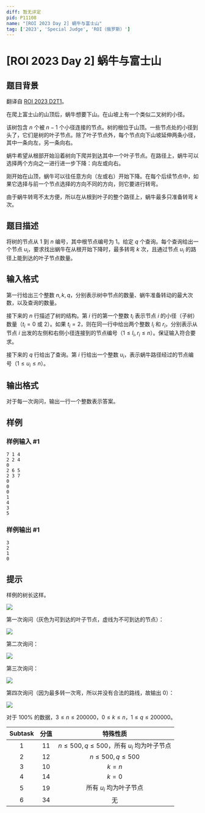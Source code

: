 ```yaml
---
diff: 暂无评定
pid: P11108
name: "[ROI 2023 Day 2] 蜗牛与富士山"
tag: ['2023', 'Special Judge', 'ROI（俄罗斯）']
---
```

# [ROI 2023 Day 2] 蜗牛与富士山
## 题目背景

翻译自 [ROI 2023 D2T1](https://neerc.ifmo.ru/school/archive/2022-2023/ru-olymp-roi-2023-day2.pdf)。

在爬上富士山的山顶后，蜗牛想要下山。在山坡上有一个类似二叉树的小径。

该树包含 $n$ 个被 $n-1$ 个小径连接的节点。树的根位于山顶。一些节点处的小径到头了，它们是树的叶子节点。除了叶子节点外，每个节点向下山坡延伸两条小径，其中一条向左，另一条向右。

蜗牛希望从根部开始沿着树向下爬并到达其中一个叶子节点。在路径上，蜗牛可以选择两个方向之一进行进一步下降：向左或向右。

刚开始在山顶，蜗牛可以往任意方向（左或右）开始下降。在每个后续节点中，如果它选择与前一个节点选择的方向不同的方向，则它要进行转弯。

由于蜗牛转弯不太方便，所以在从根到叶子的整个路径上，蜗牛最多只准备转弯 $k$ 次。
## 题目描述

将树的节点从 $1$ 到 $n$ 编号，其中根节点编号为 $1$。给定 $q$ 个查询。每个查询给出一个节点 $u_i$，要求找出蜗牛在从根开始下降时，最多转弯 $k$ 次，且通过节点 $u_i$ 的路径上能到达的叶子节点数量。
## 输入格式

第一行给出三个整数 $n,k,q$，分别表示树中节点的数量、蜗牛准备转动的最大次数，以及查询的数量。

接下来的 $n$ 行描述了树的结构。第 $i$ 行的第一个整数 $t_i$ 表示节点 $i$ 的小径（子树）数量（$t_i = 0$ 或 $2$）。如果 $t_i = 2$，则在同一行中给出两个整数 $l_i$ 和 $r_i$，分别表示从节点 $i$ 出发的左侧和右侧小径连接到的节点编号（$1 \le l_i,r_i \le n$）。保证输入符合要求。

接下来的 $q$ 行给出了查询。第 $i$ 行给出一个整数 $u_i$，表示蜗牛路径经过的节点编号（$1 \le u_i \le n$）。
## 输出格式

对于每一次询问，输出一行一个整数表示答案。
## 样例

### 样例输入 #1
```
7 1 4
2 2 4
0
2 6 5
2 3 7
0
0
0
1
4
3
5
```
### 样例输出 #1
```
3
2
1
0
```
## 提示

样例的树长这样。

![](https://cdn.luogu.com.cn/upload/image_hosting/tqrsn5y6.png)

第一次询问（灰色为可到达的叶子节点，虚线为不可到达的节点）：

![](https://cdn.luogu.com.cn/upload/image_hosting/3415ax74.png)

第二次询问：

![](https://cdn.luogu.com.cn/upload/image_hosting/pojddavc.png)

第三次询问：

![](https://cdn.luogu.com.cn/upload/image_hosting/0zoj4nas.png)

第四次询问（因为最多转一次弯，所以并没有合法的路线，故输出 $0$）：

![](https://cdn.luogu.com.cn/upload/image_hosting/9ib954xz.png)

对于 $100\%$ 的数据，$3 \le n \le 200000$，$0 \le k \le n$，$1 \le q \le 200000$。

| Subtask | 分值 | 特殊性质 |
| :----------: | :----------: | :----------: |
| $1$ | $11$ | $n\le500,q\le500$，所有 $u_i$ 均为叶子节点 |
| $2$ | $12$ | $n\le500,q\le500$ |
| $3$ | $10$ | $k=n$ |
| $4$ | $14$ | $k=0$ |
| $5$ | $19$ | 所有 $u_i$ 均为叶子节点 |
| $6$ | $34$ | 无 |
